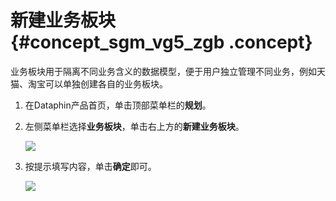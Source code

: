 # 新建业务板块 {#concept_sgm_vg5_zgb .concept}

业务板块用于隔离不同业务含义的数据模型，便于用户独立管理不同业务，例如天猫、淘宝可以单独创建各自的业务板块。

1.  在Dataphin产品首页，单击顶部菜单栏的**规划**。
2.  左侧菜单栏选择**业务板块**，单击右上方的**新建业务板块**。

    ![](http://static-aliyun-doc.oss-cn-hangzhou.aliyuncs.com/assets/img/135655/155599018341341_zh-CN.png)

3.  按提示填写内容，单击**确定**即可。

    ![](http://static-aliyun-doc.oss-cn-hangzhou.aliyuncs.com/assets/img/135655/155599018441344_zh-CN.png)


